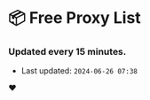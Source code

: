 # :package: Free Proxy List
### Updated every 15 minutes.

- Last updated: `2024-06-26 07:38`

:heart:

